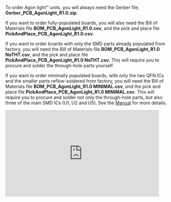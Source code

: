 To order Agon light™ units, you will always need the Gerber file, <b>Gerber_PCB_AgonLight_R1.0.zip</b>.<p>
If you want to order fully-populated boards, you will also need the Bill of Materials file <b>BOM_PCB_AgonLight_R1.0.csv</b>, and the pick and place file <b>PickAndPlace_PCB_AgonLight_R1.0.csv</b>.<p>
If you want to order boards with only the SMD parts already populated from factory, you will need the Bill of Materials file <b>BOM_PCB_AgonLight_R1.0 NoTHT.csv</b>, and the pick and place file <b>PickAndPlace_PCB_AgonLight_R1.0 NoTHT.csv</b>. This will require you to procure and solder the through-hole parts yourself.<p>
If you want to order minimally populated boards, with only the two QFN ICs and the smaller parts reflow-soldered from factory, you will need the Bill of Materials file <b>BOM_PCB_AgonLight_R1.0 MINIMAL.csv</b>, and the pick and place file <b>PickAndPlace_PCB_AgonLight_R1.0 MINIMAL.csv</b>. This will require you to procure and solder not only the through-hole parts, but also three of the main SMD ICs (U1, U2 and U5). See the <a href="https://github.com/TheByteAttic/AgonLight/blob/main/Agon%20light%20R1.0%20Manual.pdf">Manual</a> for more details.
<p>
<iframe frameborder="0" height="270" src="https://youtube.com/embed/k9TF2ZCngoE" style="background-image: url(https://i.ytimg.com/vi/k9TF2ZCngoE/hqdefault.jpg);" width="480"></iframe>
